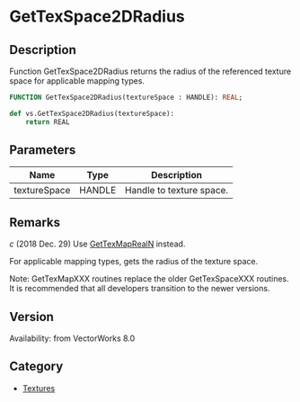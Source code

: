 # GetTexSpace2DRadius

## Description
Function GetTexSpace2DRadius returns the radius of the referenced texture space for applicable mapping types.

```pascal
FUNCTION GetTexSpace2DRadius(textureSpace : HANDLE): REAL;
```

```python
def vs.GetTexSpace2DRadius(textureSpace):
    return REAL
```

## Parameters
|Name|Type|Description|
|---|---|---|
|textureSpace|HANDLE|Handle to texture space.|

## Remarks
*_c_* (2018 Dec. 29) Use [GetTexMapRealN](GetTexMapRealN.md) instead. 


For applicable mapping types, gets the radius of the texture space.

Note: GetTexMapXXX routines replace the older GetTexSpaceXXX routines.  It is recommended that all developers transition to the newer versions.

## Version
Availability: from VectorWorks 8.0

## Category
* [Textures](../Categories/Textures.md)

